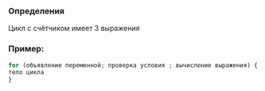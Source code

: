 ### Определения

Цикл с счётчиком имеет 3 выражения

### Пример:

``` PHP
for (объявление переменной; проверка условия ; вычисление выражения) {
тело цикла
}
```